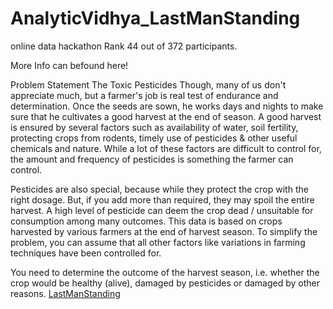 # AnalyticVidhya_LastManStanding
online data hackathon
Rank 44 out of 372 participants.

More Info can befound here!

Problem Statement
The Toxic Pesticides
Though, many of us don't appreciate much, but a farmer's job is real test of endurance and determination. Once the seeds are sown, he works days and nights to make sure that he cultivates a good harvest at the end of season. A good harvest is ensured by several factors such as availability of water, soil fertility, protecting crops from rodents, timely use of pesticides & other useful chemicals and nature. While a lot of these factors are difficult to control for, the amount and frequency of pesticides is something the farmer can control.


Pesticides are also special, because while they protect the crop with the right dosage. But, if you add more than required, they may spoil the entire harvest. A high level of pesticide can deem the crop dead / unsuitable for consumption among many outcomes. This data is based on crops harvested by various farmers at the end of harvest season. To simplify the problem, you can assume that all other factors like variations in farming techniques have been controlled for.


You need to determine the outcome of the harvest season, i.e. whether the crop would be healthy (alive), damaged by pesticides or damaged by other reasons.
[LastManStanding](http://datahack.analyticsvidhya.com/contest/last-man-standing/lb)
